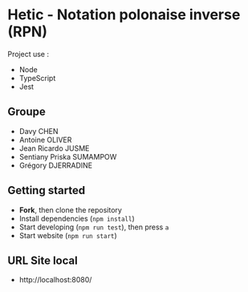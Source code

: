 # Hetic - Notation polonaise inverse (RPN)
Project use :
- Node
- TypeScript
- Jest

## Groupe
- Davy CHEN
- Antoine OLIVER
- Jean Ricardo JUSME
- Sentiany Priska SUMAMPOW
- Grégory DJERRADINE

## Getting started
- **Fork**, then clone the repository
- Install dependencies (`npm install`)
- Start developing (`npm run test`), then press `a`
- Start website (`npm run start`)

## URL Site local
- http://localhost:8080/
